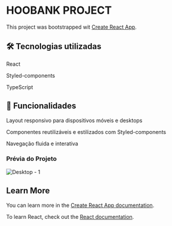 # HOOBANK PROJECT

This project was bootstrapped wit [Create React App](https://github.com/facebook/create-react-app).

## 🛠️ Tecnologias utilizadas

React

Styled-components

TypeScript

## 📌 Funcionalidades

Layout responsivo para dispositivos móveis e desktops

Componentes reutilizáveis e estilizados com Styled-components

Navegação fluida e interativa

### Prévia do Projeto

![Desktop - 1](https://github.com/user-attachments/assets/7e708a3d-ea38-4d7c-afd5-ff671f7ddb74)




## Learn More

You can learn more in the [Create React App documentation](https://facebook.github.io/create-react-app/docs/getting-started).

To learn React, check out the [React documentation](https://reactjs.org/).
